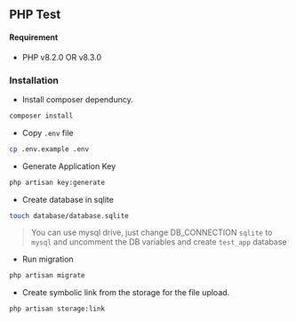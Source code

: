 ## PHP Test

#### Requirement

- PHP v8.2.0 OR v8.3.0

### Installation

- Install composer dependuncy.
```bash
composer install
```

- Copy `.env` file

```bash
cp .env.example .env
```

- Generate Application Key

```bash
php artisan key:generate
```


- Create database in sqlite
```bash
touch database/database.sqlite
```
> You can use mysql drive, just change DB_CONNECTION `sqlite` to `mysql` and uncomment the DB variables and create `test_app` database

- Run migration
```bash
php artisan migrate
```

- Create symbolic link from the storage for the file upload.
```bash
php artisan storage:link
```
